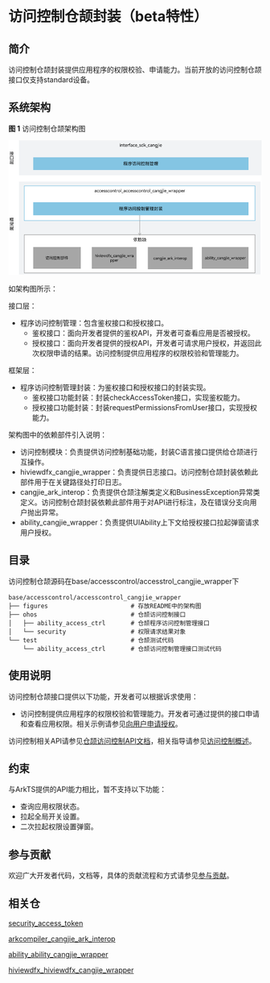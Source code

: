 # 访问控制仓颉封装（beta特性）

## 简介

访问控制仓颉封装提供应用程序的权限校验、申请能力。当前开放的访问控制仓颉接口仅支持standard设备。

## 系统架构

**图 1** 访问控制仓颉架构图

![访问控制仓颉架构图](figures/accesscontrol_cangjie_wrapper_architecture.png)

如架构图所示：

接口层：

- 程序访问控制管理：包含鉴权接口和授权接口。
  - 鉴权接口：面向开发者提供的鉴权API，开发者可查看应用是否被授权。
  - 授权接口：面向开发者提供的授权API，开发者可请求用户授权，并返回此次权限申请的结果。访问控制提供应用程序的权限校验和管理能力。

框架层：

- 程序访问控制管理封装：为鉴权接口和授权接口的封装实现。
  - 鉴权接口功能封装：封装checkAccessToken接口，实现鉴权能力。
  - 授权接口功能封装：封装requestPermissionsFromUser接口，实现授权能力。

架构图中的依赖部件引入说明：

- 访问控制模块：负责提供访问控制基础功能，封装C语言接口提供给仓颉进行互操作。
- hiviewdfx_cangjie_wrapper：负责提供日志接口。访问控制仓颉封装依赖此部件用于在关键路径处打印日志。
- cangjie_ark_interop：负责提供仓颉注解类定义和BusinessException异常类定义。访问控制仓颉封装依赖此部件用于对API进行标注，及在错误分支向用户抛出异常。
- ability_cangjie_wrapper：负责提供UIAbility上下文给授权接口拉起弹窗请求用户授权。

## 目录

访问控制仓颉源码在base/accesscontrol/accesstrol_cangjie_wrapper下

```
base/accesscontrol/accesscontrol_cangjie_wrapper
├── figures                       # 存放README中的架构图
├── ohos                          # 仓颉访问控制接口
│   ├── ability_access_ctrl       # 仓颉程序访问控制管理接口
│   └── security                  # 权限请求结果对象
└── test                          # 仓颉测试代码
    └── ability_access_ctrl       # 仓颉访问控制管理接口测试代码
```


## 使用说明

访问控制仓颉接口提供以下功能，开发者可以根据诉求使用：

  - 访问控制提供应用程序的权限校验和管理能力。开发者可通过提供的接口申请和查看应用权限。相关示例请参见[向用户申请授权](https://gitcode.com/openharmony-sig/arkcompiler_cangjie_ark_interop/blob/master/doc/Dev_Guide/source_zh_cn/security/AccessToken/cj-request-user-authorization.md)。


访问控制相关API请参见[仓颉访问控制API文档](https://gitcode.com/openharmony-sig/arkcompiler_cangjie_ark_interop/blob/master/doc/API_Reference/source_zh_cn/apis/AbilityKit/cj-apis-ability_access_ctrl.md)，相关指导请参见[访问控制概述](https://gitcode.com/openharmony-sig/arkcompiler_cangjie_ark_interop/blob/master/doc/Dev_Guide/source_zh_cn/security/AccessToken/cj-access-token-overview.md)。

## 约束

与ArkTS提供的API能力相比，暂不支持以下功能：

  - 查询应用权限状态。
  - 拉起全局开关设置。
  - 二次拉起权限设置弹窗。

## 参与贡献

欢迎广大开发者代码，文档等，具体的贡献流程和方式请参见[参与贡献](https://gitcode.com/openharmony/docs/blob/master/zh-cn/contribute/%E5%8F%82%E4%B8%8E%E8%B4%A1%E7%8C%AE.md)。

## 相关仓

[security_access_token](https://gitcode.com/openharmony/security_access_token)

[arkcompiler_cangjie_ark_interop](https://gitcode.com/openharmony-sig/arkcompiler_cangjie_ark_interop)

[ability_ability_cangjie_wrapper](https://gitcode.com/openharmony-sig/ability_ability_cangjie_wrapper)

[hiviewdfx_hiviewdfx_cangjie_wrapper](https://gitcode.com/openharmony-sig/hiviewdfx_hiviewdfx_cangjie_wrapper)
